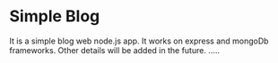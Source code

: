 # Simple Blog
It is a simple blog web node.js app. It works on express and mongoDb frameworks.
Other details will be added in the future.
.....
